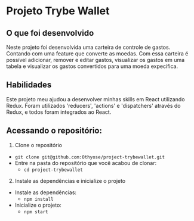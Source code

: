 # Projeto Trybe Wallet

## O que foi desenvolvido
Neste projeto foi desenvolvida uma carteira de controle de gastos. Contando com uma feature que converte as moedas.
  Com essa carteira é possível adicionar, remover e editar gastos, visualizar os gastos em uma tabela 
  e visualizar os gastos convertidos para uma moeda expecífica.

## Habilidades
Este projeto meu ajudou a desenvolver minhas skills em React utilizando Redux.
  Foram utilizados 'reducers', 'actions' e 'dispatchers' através do Redux, e todos foram integrados ao React.

## Acessando o repositório:

1. Clone o repositório
  * `git clone git@github.com:Othyose/project-trybewallet.git`
  * Entre na pasta do repositório que você acabou de clonar:
    * `cd project-trybewallet`

2. Instale as dependências e inicialize o projeto
  * Instale as dependências:
    * `npm install`
  * Inicialize o projeto:
    * `npm start`